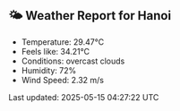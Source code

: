 <!-- WEATHER-START -->
## 🌤 Weather Report for Hanoi

- Temperature: 29.47°C
- Feels like: 34.21°C
- Conditions: overcast clouds
- Humidity: 72%
- Wind Speed: 2.32 m/s

Last updated: 2025-05-15 04:27:22 UTC
<!-- WEATHER-END -->
